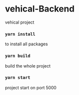 # vehical-Backend

vehical project

### `yarn install`

to install all packages

### `yarn build`

build the whole project

### `yarn start`

project start on port 5000

